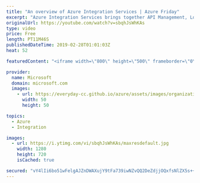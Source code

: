 ```yaml
---
title: "An overview of Azure Integration Services | Azure Friday"
excerpt: "Azure Integration Services brings together API Management, Logic Apps, Service Bus, and Event Grid as a reliable, scalable platform for integrating on-premises and cloud-based applications, data, and processes across your enterprise. [04:41] Demo Start   Azure Integration Services overview https://aka.ms/azfr/527/01"
originalUrl: https://youtube.com/watch?v=sbqhJsWhKAs
type: video
price: Free
length: PT11M46S
publishedDateTime: 2019-02-28T01:01:03Z
heat: 52

featuredContent: "<iframe width=\"800\" height=\"500\" frameborder=\"0\" src=\"https://www.youtube.com/embed/sbqhJsWhKAs\" allow=\"accelerometer; autoplay; encrypted-media; gyroscope; picture-in-picture\" allowfullscreen></iframe>"

provider:
  name: Microsoft
  domain: microsoft.com
  images:
    - url: https://everyday-cc.github.io/azure/assets/images/organizations/microsoft.com-50x50.jpg
      width: 50
      height: 50

topics:
  - Azure
  - Integration

images:
  - url: https://i.ytimg.com/vi/sbqhJsWhKAs/maxresdefault.jpg
    width: 1280
    height: 720
    isCached: true

secured: "vY4lIi6bo51wFelgAJZnDWAXujY9tFa739iwNZvQQ2DeZdjjOQxfsNlZX5s++nWXX7tlOWRfnFpn3HBXwYg93CBj+sFwTjxVmGf4hpNCsdLyPMuIGP2nBXOfjTxsnZqCu1bxxcv2OjF6h7eVMJrY/gPrCdiDti2zLVTMZ2s65J+TNRD043wU0jmJ87ZjcznGft48SMfV86JIH8YC6r7OR44geAoeIpxH+o1ZFnhG+ovgkN6t+4EeeMjtsxLfJciD0v48DcIMHwQOPWLxUxX6MUE6XjwVPUoPTeQrqQtrH3YZ4SpEgMBVwFyLUEpcdtj+Fyw3W7w80nakwugrLmsT36WEwfINAZYuwfJUlWFQahwBxXBcnD3BEThXFkc5ylppGPXtJwGB2Hw+EfL4lal9FwRAP5CKnH0qvvUanGQ5QMA=;TReVWqPNDILdP8dH3lE/cA=="
---
```


